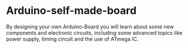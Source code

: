 # Arduino-self-made-board
By designing your own Arduino-Board you will learn about some new components and electronic circuits, including some advanced topics like power supply, timing circuit and the use of ATmega IC.
